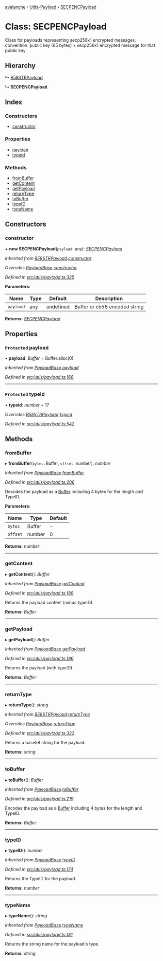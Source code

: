 [avalanche](../README.md) › [Utils-Payload](../modules/utils_payload.md) › [SECPENCPayload](utils_payload.secpencpayload.md)

# Class: SECPENCPayload

Class for payloads representing secp256k1 encrypted messages.
convention: public key (65 bytes) + secp256k1 encrypted message for that public key

## Hierarchy

  ↳ [B58STRPayload](utils_payload.b58strpayload.md)

  ↳ **SECPENCPayload**

## Index

### Constructors

* [constructor](utils_payload.secpencpayload.md#constructor)

### Properties

* [payload](utils_payload.secpencpayload.md#protected-payload)
* [typeid](utils_payload.secpencpayload.md#protected-typeid)

### Methods

* [fromBuffer](utils_payload.secpencpayload.md#frombuffer)
* [getContent](utils_payload.secpencpayload.md#getcontent)
* [getPayload](utils_payload.secpencpayload.md#getpayload)
* [returnType](utils_payload.secpencpayload.md#returntype)
* [toBuffer](utils_payload.secpencpayload.md#tobuffer)
* [typeID](utils_payload.secpencpayload.md#typeid)
* [typeName](utils_payload.secpencpayload.md#typename)

## Constructors

###  constructor

\+ **new SECPENCPayload**(`payload`: any): *[SECPENCPayload](utils_payload.secpencpayload.md)*

*Inherited from [B58STRPayload](utils_payload.b58strpayload.md).[constructor](utils_payload.b58strpayload.md#constructor)*

*Overrides [PayloadBase](utils_payload.payloadbase.md).[constructor](utils_payload.payloadbase.md#constructor)*

*Defined in [src/utils/payload.ts:325](https://github.com/ava-labs/avalanchejs/blob/ae78dee/src/utils/payload.ts#L325)*

**Parameters:**

Name | Type | Default | Description |
------ | ------ | ------ | ------ |
`payload` | any | undefined | Buffer or cb58 encoded string  |

**Returns:** *[SECPENCPayload](utils_payload.secpencpayload.md)*

## Properties

### `Protected` payload

• **payload**: *Buffer* = Buffer.alloc(0)

*Inherited from [PayloadBase](utils_payload.payloadbase.md).[payload](utils_payload.payloadbase.md#protected-payload)*

*Defined in [src/utils/payload.ts:168](https://github.com/ava-labs/avalanchejs/blob/ae78dee/src/utils/payload.ts#L168)*

___

### `Protected` typeid

• **typeid**: *number* = 17

*Overrides [B58STRPayload](utils_payload.b58strpayload.md).[typeid](utils_payload.b58strpayload.md#protected-typeid)*

*Defined in [src/utils/payload.ts:542](https://github.com/ava-labs/avalanchejs/blob/ae78dee/src/utils/payload.ts#L542)*

## Methods

###  fromBuffer

▸ **fromBuffer**(`bytes`: Buffer, `offset`: number): *number*

*Inherited from [PayloadBase](utils_payload.payloadbase.md).[fromBuffer](utils_payload.payloadbase.md#frombuffer)*

*Defined in [src/utils/payload.ts:206](https://github.com/ava-labs/avalanchejs/blob/ae78dee/src/utils/payload.ts#L206)*

Decodes the payload as a [Buffer](https://github.com/feross/buffer) including 4 bytes for the length and TypeID.

**Parameters:**

Name | Type | Default |
------ | ------ | ------ |
`bytes` | Buffer | - |
`offset` | number | 0 |

**Returns:** *number*

___

###  getContent

▸ **getContent**(): *Buffer*

*Inherited from [PayloadBase](utils_payload.payloadbase.md).[getContent](utils_payload.payloadbase.md#getcontent)*

*Defined in [src/utils/payload.ts:188](https://github.com/ava-labs/avalanchejs/blob/ae78dee/src/utils/payload.ts#L188)*

Returns the payload content (minus typeID).

**Returns:** *Buffer*

___

###  getPayload

▸ **getPayload**(): *Buffer*

*Inherited from [PayloadBase](utils_payload.payloadbase.md).[getPayload](utils_payload.payloadbase.md#getpayload)*

*Defined in [src/utils/payload.ts:196](https://github.com/ava-labs/avalanchejs/blob/ae78dee/src/utils/payload.ts#L196)*

Returns the payload (with typeID).

**Returns:** *Buffer*

___

###  returnType

▸ **returnType**(): *string*

*Inherited from [B58STRPayload](utils_payload.b58strpayload.md).[returnType](utils_payload.b58strpayload.md#returntype)*

*Overrides [PayloadBase](utils_payload.payloadbase.md).[returnType](utils_payload.payloadbase.md#abstract-returntype)*

*Defined in [src/utils/payload.ts:323](https://github.com/ava-labs/avalanchejs/blob/ae78dee/src/utils/payload.ts#L323)*

Returns a base58 string for the payload.

**Returns:** *string*

___

###  toBuffer

▸ **toBuffer**(): *Buffer*

*Inherited from [PayloadBase](utils_payload.payloadbase.md).[toBuffer](utils_payload.payloadbase.md#tobuffer)*

*Defined in [src/utils/payload.ts:219](https://github.com/ava-labs/avalanchejs/blob/ae78dee/src/utils/payload.ts#L219)*

Encodes the payload as a [Buffer](https://github.com/feross/buffer) including 4 bytes for the length and TypeID.

**Returns:** *Buffer*

___

###  typeID

▸ **typeID**(): *number*

*Inherited from [PayloadBase](utils_payload.payloadbase.md).[typeID](utils_payload.payloadbase.md#typeid)*

*Defined in [src/utils/payload.ts:174](https://github.com/ava-labs/avalanchejs/blob/ae78dee/src/utils/payload.ts#L174)*

Returns the TypeID for the payload.

**Returns:** *number*

___

###  typeName

▸ **typeName**(): *string*

*Inherited from [PayloadBase](utils_payload.payloadbase.md).[typeName](utils_payload.payloadbase.md#typename)*

*Defined in [src/utils/payload.ts:181](https://github.com/ava-labs/avalanchejs/blob/ae78dee/src/utils/payload.ts#L181)*

Returns the string name for the payload's type.

**Returns:** *string*
